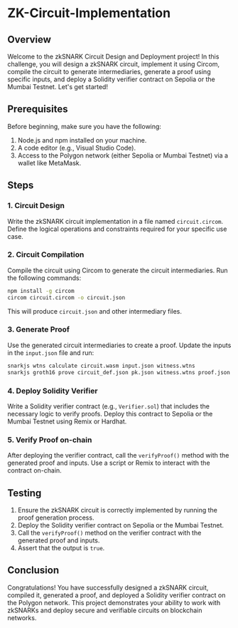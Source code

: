 # ZK-Circuit-Implementation

## Overview

Welcome to the zkSNARK Circuit Design and Deployment project! In this challenge, you will design a zkSNARK circuit, implement it using Circom, compile the circuit to generate intermediaries, generate a proof using specific inputs, and deploy a Solidity verifier contract on Sepolia or the Mumbai Testnet. Let's get started!

## Prerequisites

Before beginning, make sure you have the following:

1. Node.js and npm installed on your machine.
2. A code editor (e.g., Visual Studio Code).
3. Access to the Polygon network (either Sepolia or Mumbai Testnet) via a wallet like MetaMask.

## Steps

### 1. Circuit Design

Write the zkSNARK circuit implementation in a file named `circuit.circom`. Define the logical operations and constraints required for your specific use case.

### 2. Circuit Compilation

Compile the circuit using Circom to generate the circuit intermediaries. Run the following commands:

```bash
npm install -g circom
circom circuit.circom -o circuit.json
```

This will produce `circuit.json` and other intermediary files.

### 3. Generate Proof

Use the generated circuit intermediaries to create a proof. Update the inputs in the `input.json` file and run:

```bash
snarkjs wtns calculate circuit.wasm input.json witness.wtns
snarkjs groth16 prove circuit_def.json pk.json witness.wtns proof.json
```

### 4. Deploy Solidity Verifier

Write a Solidity verifier contract (e.g., `Verifier.sol`) that includes the necessary logic to verify proofs. Deploy this contract to Sepolia or the Mumbai Testnet using Remix or Hardhat.

### 5. Verify Proof on-chain

After deploying the verifier contract, call the `verifyProof()` method with the generated proof and inputs. Use a script or Remix to interact with the contract on-chain.

## Testing

1. Ensure the zkSNARK circuit is correctly implemented by running the proof generation process.
2. Deploy the Solidity verifier contract on Sepolia or the Mumbai Testnet.
3. Call the `verifyProof()` method on the verifier contract with the generated proof and inputs.
4. Assert that the output is `true`.

## Conclusion

Congratulations! You have successfully designed a zkSNARK circuit, compiled it, generated a proof, and deployed a Solidity verifier contract on the Polygon network. This project demonstrates your ability to work with zkSNARKs and deploy secure and verifiable circuits on blockchain networks.
